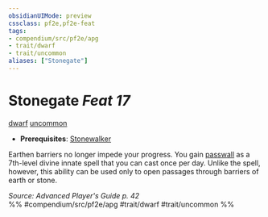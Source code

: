 ```yaml
---
obsidianUIMode: preview
cssclass: pf2e,pf2e-feat
tags:
- compendium/src/pf2e/apg
- trait/dwarf
- trait/uncommon
aliases: ["Stonegate"]
---
```

# Stonegate  *Feat 17*  
[dwarf](dwarf.md "Dwarf Ancestry & Heritage Trait")  [uncommon](uncommon.md "Uncommon Rarity Trait")  

- **Prerequisites**: [Stonewalker](stonewalker.md)

Earthen barriers no longer impede your progress. You gain [passwall](passwall.md) as a 7th-level divine innate spell that you can cast once per day. Unlike the spell, however, this ability can be used only to open passages through barriers of earth or stone.

*Source: Advanced Player's Guide p. 42*  
%% #compendium/src/pf2e/apg #trait/dwarf #trait/uncommon %%
